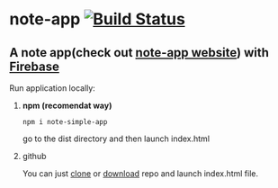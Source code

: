# note-app [![Build Status](https://travis-ci.org/saloev/note-app.svg?branch=master)](https://travis-ci.org/saloev/note-app)
A note app(check out [note-app website](https://appnote-12c8c.firebaseapp.com/)) with [Firebase](https://firebase.google.com)
---
 Run application locally:
 1. **npm (recomendat way)**
 
    ``` npm i note-simple-app ```
    
     go to the dist directory and then launch index.html
 2. github
 
    You can just [clone](https://github.com/saloev/note-app.git) or [download](https://github.com/saloev/note-app/archive/master.zip) repo and launch index.html file.
 
